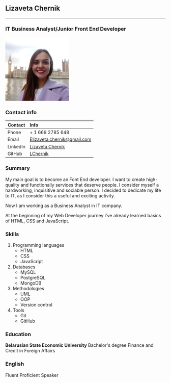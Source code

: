 ## Lizaveta Chernik
***
###  IT Business Analyst/Junior Front End Developer

![My CV pic](images/profile-pic.jpeg)

### Contact info

| Contact | Info |
|---------|:-----|
| Phone   | + 1 669 2785 648|
| Email   | Elizaveta.chernik@gmail.com|
| LinkedIn| [Lizaveta Chernik](https://www.linkedin.com/in/eprudnikova/)|
| GitHub  | [LChernik](https://github.com/LChernik)|

### Summary

My main goal is to become an Font End developer. I want to create high-quality and functionally services that deserve people. I consider myself a hardworking, inquisitive and sociable person. I decided to dedicate my life to IT, as I consider this a useful and exciting activity. 

Now I am working as a Business Analyst in IT company.

At the beginning of my Web Developer journey i've already learned basics of HTML, CSS and JavaScript. 

### Skills
1. Programming languages
   * HTML
   * CSS
   * JavaScript
1. Databases
   * MySQL
   * PostgreSQL
   * MongoDB
1. Methodologies
   * UML
   * OOP
   * Version control
2. Tools
   * Git
   * GitHub

### Education
**Belarusian State Economic University**
Bachelor's degree
Finance and Credit in Foreign Affairs

### English
Fluent Proficient Speaker